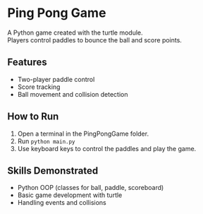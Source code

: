 # Ping Pong Game

A Python game created with the turtle module.  
Players control paddles to bounce the ball and score points.

## Features
- Two-player paddle control
- Score tracking
- Ball movement and collision detection

## How to Run
1. Open a terminal in the PingPongGame folder.
2. Run `python main.py`
3. Use keyboard keys to control the paddles and play the game.

## Skills Demonstrated
- Python OOP (classes for ball, paddle, scoreboard)
- Basic game development with turtle
- Handling events and collisions
